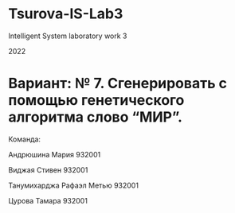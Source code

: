 # Tsurova-IS-Lab3
Intelligent System laboratory work 3

2022

# Вариант: № 7. Сгенерировать с помощью генетического алгоритма слово “МИР”.
Команда:

Андрюшина Мария 932001

Виджая Стивен 932001

Танумихарджа Рафаэл Метью 932001

Цурова Тамара 932001
